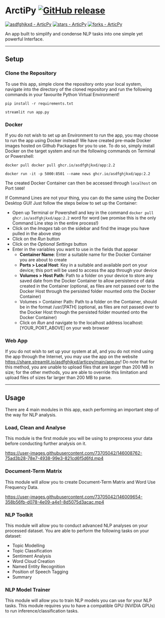 # ArctiPy    [![GitHub release](https://img.shields.io/github/release/asdfghjkxd/ArticPy?include_prereleases=&sort=semver&color=blue)](https://github.com/asdfghjkxd/ArticPy/releases/)
[![asdfghjkxd - ArticPy](https://img.shields.io/static/v1?label=asdfghjkxd&message=ArticPy&color=blue&logo=github)](https://github.com/asdfghjkxd/ArticPy "Go to GitHub repo")
[![stars - ArticPy](https://img.shields.io/github/stars/asdfghjkxd/ArticPy?style=social)](https://github.com/asdfghjkxd/ArticPy)
[![forks - ArticPy](https://img.shields.io/github/forks/asdfghjkxd/ArticPy?style=social)](https://github.com/asdfghjkxd/ArticPy)

An app built to simplify and condense NLP tasks into one simple yet powerful Interface. 

<hr>

## Setup
### Clone the Repository
To use this app, simple clone the repository onto your local system, navigate into the directory of the cloned 
repository and run the following commands in your favourite Python Virtual Environment!

```shell
pip install -r requirements.txt

streamlit run app.py
```


### Docker
If you do not wish to set up an Environment to run the app, you may choose to run the app using Docker instead! We have
created pre-made Docker images hosted on Github Packages for you to use. To do so, simply install Docker on the target 
system and run the following commands on Terminal or Powershell:

```shell
docker pull docker pull ghcr.io/asdfghjkxd/app:2.2

docker run -it -p 5000:8501 --name news ghcr.io/asdfghjkxd/app:2.2
```

The created Docker Container can then be accessed through `localhost` on Port `5000`!

If Command Lines are not your thing, you can do the same using the Docker Desktop GUI! Just follow the steps below to 
set up the Container:

- Open up Terminal or Powershell and key in the command `docker pull ghcr.io/asdfghjkxd/app:2.2` word for word (we 
  promise this is the only Command Line step in the entire process!)
- Click on the _Images_ tab on the sidebar and find the image you have pulled in the above step
- Click on the _Run_ button
- Click on the _Optional Settings_ button
- Enter in the variables you want to use in the fields that appear
  - **Container Name**: Enter a suitable name for the Docker Container you are about to create
  - **Ports > Local Host**: Key in a suitable and available port on your device; this port will be used to access the 
    app through your device
  - **Volumes > Host Path**: Path to a folder on your device to store any saved date from the Docker Container to allow 
    persistence of data created in the Container (optional, as files are not passed over to the Docker Host through 
    the persisted folder mounted onto the Docker Container)
  - Volumes > Container Path: Path to a folder on the Container, should be in the format /usr/[PATH] (optional, as 
    files are not passed over to the Docker Host through the persisted folder mounted onto the Docker Container)
  - Click on _Run_ and navigate to the localhost address localhost:[YOUR_PORT_ABOVE] on your web browser

### Web App
If you do not wish to set up your system at all, and you do not mind using the app through the Internet, you may use 
the app on the website https://share.streamlit.io/asdfghjkxd/articpy/main/app.py! Do note that for this method, you 
are unable to upload files that are larger than 200 MB in size; for the other methods, you are able to override this 
limitation and upload files of sizes far larger than 200 MB to parse.

<hr>

## Usage
There are 4 main modules in this app, each performing an important step of the way for NLP analysis.

### Load, Clean and Analyse
This module is the first module you will be using to preprocess your data before conducting further analysis on it.


https://user-images.githubusercontent.com/73705042/146008762-75ad3b28-78e7-4938-99e3-821cd6f5d6fd.mp4



### Document-Term Matrix
This module will allow you to create Document-Term Matrix and Word Use Frequency Data.



https://user-images.githubusercontent.com/73705042/146009654-358b56fb-d078-4e09-a4e1-8d5075d3acac.mp4



### NLP Toolkit
This module will allow you to conduct advanced NLP analyses on your processed dataset. You are able to perform the 
following tasks on your dataset:

- Topic Modelling
- Topic Classification
- Sentiment Analysis
- Word Cloud Creation
- Named Entity Recognition
- Position of Speech Tagging
- Summary


### NLP Model Trainer
This module will allow you to train NLP models you can use for your NLP tasks. This module requires you to have a 
compatible GPU (NVIDIA GPUs) to run inference/classification tasks.
